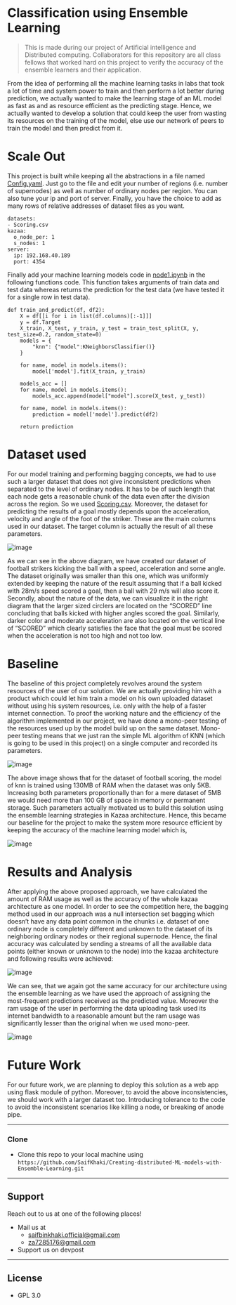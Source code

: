 # Classification using Ensemble Learning
> This is made during our project of Artificial intelligence and Distributed computing. Collaborators for this repository are all class fellows that worked hard on this project to verify the accuracy of the ensemble learners and their application.

From the idea of performing all the machine learning tasks in labs that took a lot of time and system power to train and then perform a lot better during prediction, we actually wanted to make the learning stage of an ML model as fast as and as resource efficient as the predicting stage. Hence, we actually wanted to develop a solution that could keep the user from wasting its resources on the training of the model, else use our network of peers to train the model and then predict from it.

# Scale Out
This project is built while keeping all the abstractions in a file named [Config.yaml](https://github.com/SaifKhaki/Code/blob/master/config.yaml). Just go to the file and edit your number of regions (i.e. number of supernodes) as well as number of ordinary nodes per region. You can also tune your ip and port of server. Finally, you have the choice to add as many rows of relative addresses of dataset files as you want.
```
datasets:
- Scoring.csv
kazaa:
  o_node_per: 1
  s_nodes: 1
server:
  ip: 192.168.40.189
  port: 4354
```
Finally add your machine learning models code in [node1.ipynb](https://github.com/SaifKhaki/Code/blob/master/node1.ipynb) in the following functions code. This function takes arguments of train data and test data whereas returns the prediction for the test data (we have tested it for a single row in test data).
```
def train_and_predict(df, df2):
    X = df[[i for i in list(df.columns)[:-1]]]
    y = df.Target
    X_train, X_test, y_train, y_test = train_test_split(X, y, test_size=0.2, random_state=0)
    models = {
        "knn": {"model":KNeighborsClassifier()}
    }

    for name, model in models.items():
        model['model'].fit(X_train, y_train)
        
    models_acc = []
    for name, model in models.items():
        models_acc.append(model["model"].score(X_test, y_test))
    
    for name, model in models.items():
        prediction = model['model'].predict(df2)
        
    return prediction
```

# Dataset used
For our model training and performing bagging concepts, we had to use such a larger dataset that does not give inconsistent predictions when separated to the level of ordinary nodes. It has to be of such length that each node gets a reasonable chunk of the data even after the division across the region. So we used [Scoring.csv](https://github.com/SaifKhaki/Code/blob/master/Scoring.csv). Moreover, the dataset for predicting the results of a goal mostly depends upon the acceleration, velocity and angle of the foot of the striker. These are the main columns used in our dataset. The target column is actually the result of all these parameters.

![image](https://user-images.githubusercontent.com/44811001/123767827-35fdd180-d8e1-11eb-8ae4-270e0ff287fb.png)

As we can see in the above diagram, we have created our dataset of football strikers kicking the ball with a speed, acceleration and some angle. The dataset originally was smaller than this one, which was uniformly extended by keeping the nature of the result assuming that if a ball kicked with 28m/s speed scored a goal, then a ball with 29 m/s will also score it. 
Secondly, about the nature of the data, we can visualize it in the right diagram that the larger sized circlers are located on the “SCORED” line concluding that balls kicked with higher angles scored the goal. Similarly, darker color and moderate acceleration are also located on the vertical line of “SCORED” which clearly satisfies the face that the goal must be scored when the acceleration is not too high and not too low.

# Baseline
The baseline of this project completely revolves around the system resources of the user of our solution. We are actually providing him with a product which could let him train a model on his own uploaded dataset without using his system resources, i.e. only with the help of a faster internet connection. To proof the working nature and the efficiency of the algorithm implemented in our project, we have done a mono-peer testing of the resources used up by the model build up on the same dataset. Mono-peer testing means that we just ran the simple ML algorithm of KNN (which is going to be used in this project) on a single computer and recorded its parameters. 

![image](https://user-images.githubusercontent.com/44811001/123767971-5a59ae00-d8e1-11eb-9de2-415a65d0b19a.png)

The above image shows that for the dataset of football scoring, the model of knn is trained using 130MB of RAM when the dataset was only 5KB. Increasing both parameters proportionally than for a mere dataset of 5MB we would need more than 100 GB of space in memory or permanent storage. Such parameters actually motivated us to build this solution using the ensemble learning strategies in Kazaa architecture. Hence, this became our baseline for the project to make the system more resource efficient by keeping the accuracy of the machine learning model which is,

![image](https://user-images.githubusercontent.com/44811001/123768001-604f8f00-d8e1-11eb-85ee-3afa5883725a.png)

# Results and Analysis
After applying the above proposed approach, we have calculated the amount of RAM usage as well as the accuracy of the whole kazaa architecture as one model. In order to see the competition here, the bagging method used in our approach was a null intersection set bagging which doesn’t have any data point common in the chunks i.e. dataset of one ordinary node is completely different and unknown to the dataset of its neighboring ordinary nodes or their regional supernode. Hence, the final accuracy was calculated by sending a streams of all the available data points (either known or unknown to the node) into the kazaa architecture and following results were achieved:

![image](https://user-images.githubusercontent.com/44811001/123768477-cb996100-d8e1-11eb-9411-917ac284c0e2.png)

We can see, that we again got the same accuracy for our architecture using the ensemble learning as we have used the approach of assigning the most-frequent predictions received as the predicted value. Moreover the ram usage of the user in performing the data uploading task used its internet bandwidth to a reasonable amount but the ram usage was significantly lesser than the original when we used mono-peer.

![image](https://user-images.githubusercontent.com/44811001/123768515-d3f19c00-d8e1-11eb-8c45-e46e80bb725c.png)

# Future Work
For our future work, we are planning to deploy this solution as a web app using flask module of python. Moreover, to avoid the above inconsistencies, we should work with a larger dataset too. Introducing tolerance to the code to avoid the inconsistent scenarios like killing a node, or breaking of anode pipe.

---

### Clone

- Clone this repo to your local machine using `https://github.com/SaifKhaki/Creating-distributed-ML-models-with-Ensemble-Learning.git`

---

## Support
Reach out to us at one of the following places!
- Mail us at 
  - saifbinkhaki.official@gmail.com
  - za7285176@gmail.com
- Support us on devpost 

---

## License
- GPL 3.0
